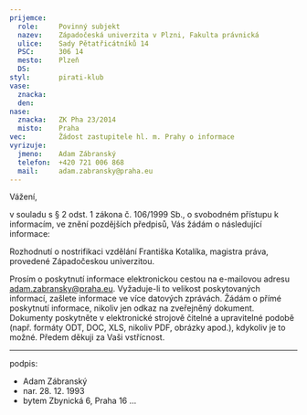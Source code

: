 ```yaml
---
prijemce: 
  role:     Povinný subjekt
  nazev:    Západočeská univerzita v Plzni, Fakulta právnická
  ulice:    Sady Pětatřicátníků 14
  PSC:      306 14
  mesto:    Plzeň
  DS:       
styl:       pirati-klub
vase:
  znacka:   
  den:
nase:
  znacka:   ZK Pha 23/2014
  misto:    Praha
vec:        Žádost zastupitele hl. m. Prahy o informace
vyrizuje:   
  jmeno:    Adam Zábranský
  telefon:  +420 721 006 868
  mail:     adam.zabransky@praha.eu
---
```


Vážení,

v souladu s § 2 odst. 1 zákona č. 106/1999 Sb., o svobodném přístupu k informacím, ve znění pozdějších předpisů, Vás žádám o následující informace:

Rozhodnutí o nostrifikaci vzdělání Františka Kotalíka, magistra práva, provedené Západočeskou univerzitou. 

Prosím o poskytnutí informace elektronickou cestou na e-mailovou adresu adam.zabransky@praha.eu. Vyžaduje-li to velikost poskytovaných informací, zašlete informace ve více datových zprávách. Žádám o přímé poskytnutí informace, nikoliv jen odkaz na zveřejněný dokument. Dokumenty poskytněte v elektronické strojově čitelné a upravitelné podobě (např. formáty ODT, DOC, XLS, nikoliv PDF, obrázky apod.), kdykoliv je to možné. Předem děkuji za Vaši vstřícnost.

---
podpis: 
  - Adam Zábranský
  - nar. 28. 12. 1993
  - bytem Zbynická 6, Praha 16
...
